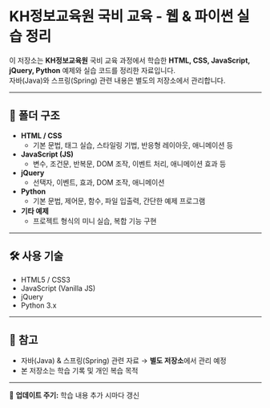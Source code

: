 # KH정보교육원 국비 교육 - 웹 & 파이썬 실습 정리

이 저장소는 **KH정보교육원** 국비 교육 과정에서 학습한 **HTML, CSS, JavaScript, jQuery, Python** 예제와 실습 코드를 정리한 자료입니다.  
자바(Java)와 스프링(Spring) 관련 내용은 별도의 저장소에서 관리합니다.

---

## 📂 폴더 구조

- **HTML / CSS**  
  - 기본 문법, 태그 실습, 스타일링 기법, 반응형 레이아웃, 애니메이션 등  
- **JavaScript (JS)**  
  - 변수, 조건문, 반복문, DOM 조작, 이벤트 처리, 애니메이션 효과 등  
- **jQuery**  
  - 선택자, 이벤트, 효과, DOM 조작, 애니메이션  
- **Python**  
  - 기본 문법, 제어문, 함수, 파일 입출력, 간단한 예제 프로그램  
- **기타 예제**  
  - 프로젝트 형식의 미니 실습, 복합 기능 구현

---

## 🛠️ 사용 기술
- HTML5 / CSS3
- JavaScript (Vanilla JS)
- jQuery
- Python 3.x

---

## 📌 참고
- 자바(Java) & 스프링(Spring) 관련 자료 → **별도 저장소**에서 관리 예정
- 본 저장소는 학습 기록 및 개인 복습 목적

---

📅 **업데이트 주기:** 학습 내용 추가 시마다 갱신
